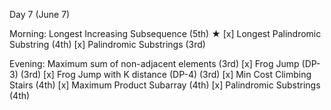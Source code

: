 Day 7 (June 7)

Morning: 
Longest Increasing Subsequence (5th) ★ [x]
Longest Palindromic Substring (4th) [x]
Palindromic Substrings (3rd) 

Evening: 
Maximum sum of non-adjacent elements (3rd) [x]
Frog Jump (DP-3) (3rd) [x]
Frog Jump with K distance (DP-4) (3rd) [x]
Min Cost Climbing Stairs (4th) [x]
Maximum Product Subarray (4th) [x]
Palindromic Substrings (4th) 